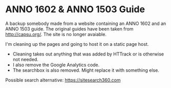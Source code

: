 # ANNO 1602 & ANNO 1503 Guide
A backup somebody made from a website containing an ANNO 1602 and an ANNO 1503 guide.
The original guides have been taken from http://capsu.org/. The site is no longer avaiable.

I'm cleaning up the pages and going to host it on a static page host.
- Cleaning takes out anything that was added by HTTrack or is otherwise not needed.
- I also remove the Google Analytics code.
- The searchbox is also removed. Might replace it with something else.

Possible search alternative: https://sitesearch360.com
